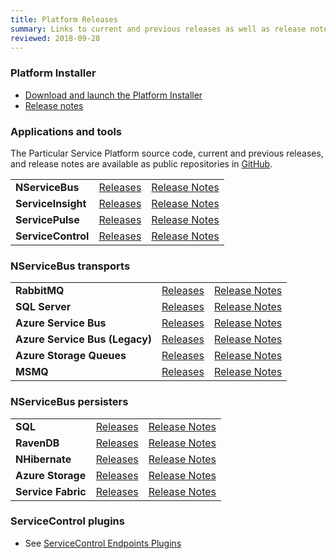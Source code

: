 ```yaml
---
title: Platform Releases
summary: Links to current and previous releases as well as release notes for the Particular Service Platform applications
reviewed: 2018-09-28
---
```



### Platform Installer

 * [Download and launch the Platform Installer](https://s3.amazonaws.com/particular.downloads/PlatformInstaller/PlatformInstaller.application)
 * [Release notes](installer)


### Applications and tools

The Particular Service Platform source code, current and previous releases, and release notes are available as public repositories in [GitHub](https://github.com/particular).


| | | |
|:--- |:--- |:--- |
| **NServiceBus** | [Releases](https://github.com/Particular/NServiceBus/tags) | [Release Notes](https://github.com/Particular/NServiceBus/releases)|
| **ServiceInsight** | [Releases](https://github.com/Particular/ServiceInsight/tags)|[Release Notes](https://github.com/Particular/ServiceInsight/releases)|
| **ServicePulse** | [Releases](https://github.com/Particular/ServicePulse/tags)|[Release Notes](https://github.com/Particular/ServicePulse/releases)|
| **ServiceControl** | [Releases](https://github.com/Particular/ServiceControl/tags)|[Release Notes](https://github.com/Particular/ServiceControl/releases)|


### NServiceBus transports

| | | |
|:--- |:--- |:--- |
|**RabbitMQ**|[Releases](https://github.com/Particular/NServiceBus.RabbitMQ/tags)| [Release Notes](https://github.com/Particular/NServiceBus.RabbitMQ/releases)
|**SQL Server**|[Releases](https://github.com/Particular/NServiceBus.SqlServer/tags)| [Release Notes](https://github.com/Particular/NServiceBus.SqlServer/releases)
|**Azure Service Bus** | [Releases](https://github.com/Particular/NServiceBus.Transport.AzureServiceBus/tags)| [Release Notes](https://github.com/Particular/NServiceBus.Transport.AzureServiceBus/releases)
|**Azure Service Bus (Legacy)** | [Releases](https://github.com/Particular/NServiceBus.AzureServiceBus/tags)| [Release Notes](https://github.com/Particular/NServiceBus.AzureServiceBus/releases)
|**Azure Storage Queues** | [Releases](https://github.com/Particular/NServiceBus.AzureStorageQueues/tags)| [Release Notes](https://github.com/Particular/NServiceBus.AzureStorageQueues/releases)
|**MSMQ**|[Releases](https://github.com/Particular/NServiceBus.Transport.Msmq/tags)| [Release Notes](https://github.com/Particular/NServiceBus.Transport.Msmq/releases)


### NServiceBus persisters


| | | |
|:--- |:--- |:--- |
|**SQL** | [Releases](https://github.com/Particular/NServiceBus.Persistence.Sql/tags)| [Release Notes](https://github.com/Particular/NServiceBus.Persistence.Sql/releases)
|**RavenDB** | [Releases](https://github.com/Particular/NServiceBus.RavenDB/tags)| [Release Notes](https://github.com/Particular/NServiceBus.RavenDB/releases)
|**NHibernate** | [Releases](https://github.com/Particular/NServiceBus.NHibernate/tags)| [Release Notes](https://github.com/Particular/NServiceBus.NHibernate/releases)
|**Azure Storage** | [Releases](https://github.com/Particular/NServiceBus.Persistence.AzureStorage/tags)| [Release Notes](https://github.com/Particular/NServiceBus.Persistence.AzureStorage/releases)
|**Service Fabric** | [Releases](https://github.com/Particular/NServiceBus.Persistence.ServiceFabric/tags)| [Release Notes](https://github.com/Particular/NServiceBus.Persistence.ServiceFabric/releases)


### ServiceControl plugins

* See [ServiceControl Endpoints Plugins](/servicecontrol/plugins/)
